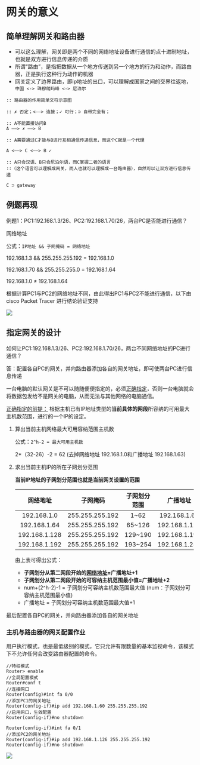 # 网关的意义

## 简单理解网关和路由器 

* 可以这么理解，网关即是两个不同的网络地址设备进行通信的点十进制地址，也就是双方进行信息传递的介质
* 所谓“路由”，是指把数据从一个地方传送到另一个地方的行为和动作，而路由器，正是执行这种行为动作的机器
* 网关定义了边界路由，即ip地址的出口，可以理解成国家之间的交界往返地，`中国 <-> 珠穆朗玛峰 <-> 尼泊尔`

```
:: 路由器的作用简单文符示意图

:: ✗ 否定；<——> 连接；✓ 可行；⊃ 自带完全有；

:: A不能直接访问B
A ——> ✗ ——> B

:: A需要通过C才能与B进行互相通信传递信息，而这个C就是一个代理

A <——> C <——> B ✓

:: A只会汉语、B只会尼泊尔语，而C掌握二者的语言
::（这个语言可以理解成网关，而人也就可以理解成一台路由器），自然可以让双方进行信息传递

C ⊃ gateway

```

## 例题再现

例题1：PC1:192.168.1.3/26、PC2:192.168.1.70/26，两台PC是否能进行通信？

网络地址
    
公式：`IP地址 && 子网掩码 = 网络地址`

192.168.1.3 && 255.255.255.192 = 192.168.1.0

192.168.1.70 && 255.255.255.0 = 192.168.1.64

192.168.1.0 ≠ 192.168.1.64
  
根据计算PC1与PC2的网络地址不同，由此得出PC1与PC2不能进行通信，以下由 cisco Packet Tracer 进行结论验证支持

![](https://i.postimg.cc/sgq1nDCk/pc-not-Conn-plus.gif)

## 指定网关的设计

 如何让PC1:192.168.1.3/26、PC2:192.168.1.70/26，两台不同网络地址的PC进行通信？

答：配置各自PC的网关，并向路由器添加各自的网关地址，即可使两台PC进行信息传递

一台电脑的默认网关是不可以随随便便指定的，必须<ins>正确指定</ins>，否则一台电脑就会将数据包发给不是网关的电脑，从而无法与其他网络的电脑通信。

<ins>正确指定的前提：</ins> 根据主机已有IP地址类型的**当前具体的网段**所容纳的可用最大主机数范围，进行的一个IP的设定。

1. 算出当前主机网络最大可用容纳范围主机数

    公式：`2^h-2 = 最大可用主机数`
    
    2*（32-26）-2 = 62 (去掉网络地址 192.168.1.0和广播地址 192.168.1.63)
    
2. 求出当前主机IP的所在子网划分范围

    **当前IP地址的子网划分范围也就是当前网关设置的范围**

    |网络地址|子网掩码|子网划分范围|广播地址
    |:-:|:-:|:-:|:-:
    192.168.1.0|255.255.255.192|1~62 |192.168.1.63
    192.168.1.64|255.255.255.192|65~126 |192.168.1.127
    192.168.1.128|255.255.255.192|129~190|192.168.1.191
    192.168.1.192|255.255.255.192|193~254 |192.168.1.255
    
    由上表可得出公式：
  
    * **子网划分从第二网段开始的<ins>网络地址</ins>=广播地址+1**
    * **子网划分从第二网段开始的可容纳主机范围最小值=广播地址+2**
    * num+(2^h-2)-1 = 子网划分可容纳主机数范围最大值 (num：子网划分可容纳主机范围最小值)
    * 广播地址 = 子网划分可容纳主机数范围最大值+1

最后配置各自PC的网关，并向路由器添加各自的网关地址

### 主机与路由器的网关配置作业

用户执行模式，也是最低级别的模式，它只允许有限数量的基本监视命令，该模式下不允许任何会改变路由器配置的命令。


```
//特权模式
Router> enable
//全局配置模式
Router#conf t
//连接网口
Router(config)#int fa 0/0
//添加PC1的网关地址
Router(config-if)#ip add 192.168.1.60 255.255.255.192
//启用网口，生效配置
Router(config-if)#no shutdown

Router(config-if)#int fa 0/1	
//添加PC2的网关地址
Router(config-if)#ip add 192.168.1.126 255.255.255.192	
Router(config-if)#no shutdown
```

![](https://i.postimg.cc/MHTx5Wq3/ping-t.gif)
